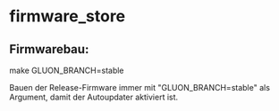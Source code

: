 # firmware_store

## Firmwarebau:
make GLUON_BRANCH=stable

Bauen der Release-Firmware immer mit "GLUON_BRANCH=stable" als Argument, damit der Autoupdater aktiviert ist.